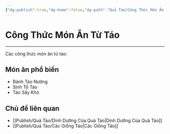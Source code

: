 ```yaml
---
{"dg-publish":true,"dg-home":false,"dg-path":"Quả Táo/Công Thức Món Ăn Từ Táo.md","permalink":"/qua-tao/cong-thuc-mon-an-tu-tao/","dgPassFrontmatter":true,"updated":"2025-01-12T15:21:25.665+07:00"}
---
```


# Công Thức Món Ăn Từ Táo
---

Các công thức món ăn từ táo:

## Món ăn phổ biến
- Bánh Táo Nướng
- Sinh Tố Táo
- Táo Sấy Khô

## Chủ đề liên quan
- [[Publish/Quả Táo/Dinh Dưỡng Của Quả Táo\|Dinh Dưỡng Của Quả Táo]]
- [[Publish/Quả Táo/Các Giống Táo\|Các Giống Táo]]
